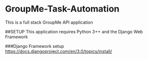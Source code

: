 # GroupMe-Task-Automation
This is a full stack GroupMe API application

##SETUP
This application requires Python 3++ and the Django Web Framework

###Django Framework setup
https://docs.djangoproject.com/en/3.0/topics/install/
